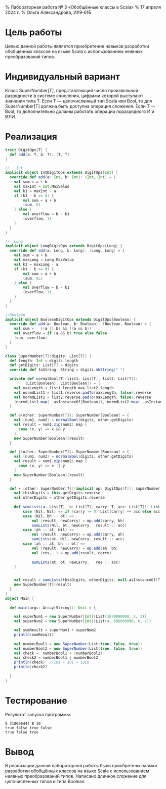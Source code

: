 % Лабораторная работа № 3 «Обобщённые классы в Scala»
% 17 апреля 2024 г.
% Ольга Александрова, ИУ9-61Б

# Цель работы
Целью данной работы является приобретение навыков разработки обобщённых классов на языке Scala с 
использованием неявных преобразований типов.

# Индивидуальный вариант
Класс SuperNumber[T], представляющий число произвольной разрядности в системе счисления, цифрами 
которой выступают значения типа T. Если T — целочисленный тип Scala или Bool, то для SuperNumber[T]
должна быть доступна операция сложения. 
Если T — Bool, то дополнительно должны работать операции поразрядного И и ИЛИ.

# Реализация

```scala
trait DigitOps[T] {
  def add(a: T, b: T): (T, T)
}

//   Int
implicit object IntDigitOps extends DigitOps[Int] {
  override def add(a: Int, b: Int): (Int, Int) = {
    val sum = a + b
    val maxInt = Int.MaxValue
    val k1 = maxInt - a
    if (k1 - b >= 0) {
        val sum = a + b
        (sum, 0)
    } else {
        val overflow = b - k1
        (overflow, 1)
    }
  }
}

//  Long
implicit object LongDigitOps extends DigitOps[Long] {
  override def add(a: Long, b: Long): (Long, Long) = {
    val sum = a + b
    val maxLong = Long.MaxValue
    val k1 = maxLong - a
    if (k1 - b >= 0) {
        val sum = a + b
        (sum, 0L)
    } else {
        val overflow = b - k1
        (overflow, 1)
    }
  }
}

//Boolean
implicit object BooleanDigitOps extends DigitOps[Boolean] {
  override def add(a: Boolean, b: Boolean): (Boolean, Boolean) = {
    val sum =   ((a || b) && !(a && b))   
    val overflow = if (a && b) true else false  
    (sum, overflow)
  }
}

class SuperNumber[T](digits: List[T]) {
  def length: Int = digits.length
  def getDigits: List[T] = digits
  override def toString: String = digits.mkString(" ")

  private def normalBool[T](list1: List[T], list2: List[T]):
         (List[Boolean], List[Boolean]) = {
    val maxLength = list1.length max list2.length
    val normdList1 = list1.reverse.padTo(maxLength, false).reverse
    val normdList2 = list2.reverse.padTo(maxLength, false).reverse
    (normdList1.map(_.asInstanceOf[Boolean]), normdList2.map(_.asInstanceOf[Boolean]))
  }

  def &(other: SuperNumber[T]): SuperNumber[Boolean] = {
    val (num1, num2) = normalBool(digits, other.getDigits)
    val result = num1.zip(num2).map {
      case (x, y) => x && y
    }
    new SuperNumber[Boolean](result)
  }

  def |(other: SuperNumber[T]): SuperNumber[Boolean] = {
    val (num1, num2) = normalBool(digits, other.getDigits)
    val result = num1.zip(num2).map {
      case (x, y) => x || y
    }
    new SuperNumber[Boolean](result)
  }

  def + (other: SuperNumber[T])(implicit op: DigitOps[T]): SuperNumber[T] = {
    val thisDigits = this.getDigits.reverse  
    val otherDigits = other.getDigits.reverse
     
    def sumLists(a: List[T], b: List[T], carry: T, acc: List[T]): List[T] = (a, b) match {
        case (Nil, Nil) => if (carry != 0) List(carry) ++ acc else acc
        case (Nil, bh :: bt) => 
            val (result, newCarry) = op.add(carry, bh)
            sumLists(Nil, bt, newCarry,  result :: acc)
        case (ah :: at, Nil) => 
            val (result, newCarry) = op.add(carry, ah)
            sumLists(at, Nil, newCarry, result :: acc)
        case (ah :: at, bh :: bt) =>
            val (result, newCarry) = op.add(ah, bh)
            val (res, _) = op.add(result, carry)
             
            sumLists(at, bt, newCarry,   res :: acc)
    }


    val result = sumLists(thisDigits, otherDigits, null.asInstanceOf[T], Nil)
    new SuperNumber[T](result)  
  }
}
object Main {
 
  def main(args: Array[String]): Unit = {

    val superNum1 = new SuperNumber[Int](List(1870090000, 2, 3))  
    val superNum2 = new SuperNumber[Int](List(4, 588000090, 6, 7))  

    val sumResult = superNum1 + superNum2  
    println(sumResult)
 
    val numberBool1 = new SuperNumber(List(true, false, true))
    val numberBool2 = new SuperNumber(List(true, false, true))
    val check =  numberBool1 + (numberBool2)
    var check2 = numberBool1 | numberBool2
    println(check)  //101 + 101 = 1010
    println(check2)
 
  }
}

```

# Тестирование

Результат запуска программы:

```
5 310606443 8 10
true false true false
true false true
```

# Вывод

 В реализации данной лабораторной работы были приобретены навыки разработки обобщённых классов
на языке Scala с использованием неявных преобразований типов. Написано длинное сложение для 
целочисленных типов и типа Boolean.